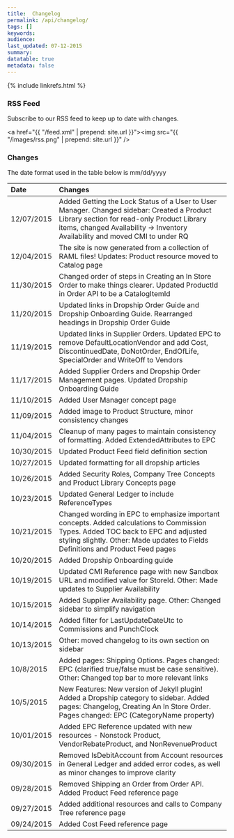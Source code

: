 ```yaml
---
title:  Changelog
permalink: /api/changelog/
tags: []
keywords: 
audience: 
last_updated: 07-12-2015
summary: 
datatable: true
metadata: false
---
```


{% include linkrefs.html %}

<script>

  $(document).ready(function() {
      $('table').DataTable({
          'info': false,
          'pagingType': 'simple',
          'order': [[0, 'desc']],
          'columns': [
              { 'width': '15%' },
              { 'width': '85%' }
          ]
      });
    });

</script>

### RSS Feed

Subscribe to our RSS feed to keep up to date with changes.

<a href="{{ "/feed.xml" | prepend: site.url }}"><img src="{{ "/images/rss.png" | prepend: site.url }}" /></a>

### Changes

The date format used in the table below is mm/dd/yyyy

| Date | Changes |
|:-----|:--------|
| 12/07/2015 | Added Getting the Lock Status of a User to User Manager. Changed sidebar: Created a Product Library section for read-only Product Library items, changed Availability -> Inventory Availability and moved CMI to under RQ |
| 12/04/2015 | The site is now generated from a collection of RAML files! Updates: Product resource moved to Catalog page |
| 11/30/2015 | Changed order of steps in Creating an In Store Order to make things clearer. Updated ProductId in Order API to be a CatalogItemId |
| 11/20/2015 | Updated links in Dropship Order Guide and Dropship Onboarding Guide. Rearranged headings in Dropship Order Guide |
| 11/19/2015 | Updated links in Supplier Orders. Updated EPC to remove DefaultLocationVendor and add Cost, DiscontinuedDate, DoNotOrder, EndOfLife, SpecialOrder and WriteOff to Vendors |
| 11/17/2015 | Added Supplier Orders and Dropship Order Management pages. Updated Dropship Onboarding Guide |
| 11/10/2015 | Added User Manager concept page |
| 11/09/2015 | Added image to Product Structure, minor consistency changes |
| 11/04/2015 | Cleanup of many pages to maintain consistency of formatting. Added ExtendedAttributes to EPC |
| 10/30/2015 | Updated Product Feed field definition section  |
| 10/27/2015 | Updated formatting for all dropship articles  |
| 10/26/2015 | Added Security Roles, Company Tree Concepts and Product Library Concepts page  |
| 10/23/2015 | Updated General Ledger to include ReferenceTypes |
| 10/21/2015 | Changed wording in EPC to emphasize important concepts. Added calculations to Commission Types. Added TOC back to EPC and adjusted styling slightly. Other: Made updates to Fields Definitions and Product Feed pages |
| 10/20/2015 | Added Dropship Onboarding guide |
| 10/19/2015 | Updated CMI Reference page with new Sandbox URL and modified value for StoreId. Other: Made updates to Supplier Availability |
| 10/15/2015 | Added Supplier Availability page. Other: Changed sidebar to simplify navigation |
| 10/14/2015 | Added filter for LastUpdateDateUtc to Commissions and PunchClock |
| 10/13/2015 | Other: moved changelog to its own section on sidebar |
| 10/8/2015 | Added pages: Shipping Options. Pages changed: EPC (clarified true/false must be case sensitive). Other: Changed top bar to more relevant links |
| 10/5/2015 | New Features: New version of Jekyll plugin! Added a Dropship category to sidebar. Added pages: Changelog, Creating An In Store Order. Pages changed: EPC (CategoryName property) |  
| 10/01/2015 | Added EPC Reference updated with new resources - Nonstock Product, VendorRebateProduct, and NonRevenueProduct |
| 09/30/2015 | Removed IsDebitAccount from Account resources in General Ledger and added error codes, as well as minor changes to improve clarity |
| 09/28/2015 | Removed Shipping an Order from Order API. Added Product Feed reference page |
| 09/27/2015 | Added additional resources and calls to Company Tree reference page |
| 09/24/2015 | Added Cost Feed reference page | 